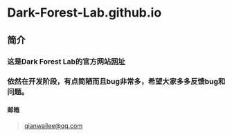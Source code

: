 # Dark-Forest-Lab.github.io
## 简介
### 这是Dark Forest Lab的官方网站[网址](https://www.dark-forest-lab.github.io "Dark Forest Lab官网")
### 依然在开发阶段，有点简陋而且bug非常多，希望大家多多反馈bug和问题。
#### 邮箱
>qianwailee@qq.com
